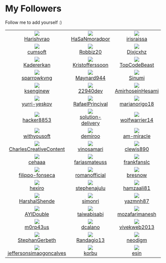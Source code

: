 # My Followers
Follow me to add yourself :)
<!--START_SECTION:top-followers-->
<table><tr>
  <td align="center">
    <a href="https://github.com/Harishvrao">
      <img src="https://avatars.githubusercontent.com/u/103136586?v=4" />
      <br />
      Harishvrao
    </a> 
  </td>

  <td align="center">
    <a href="https://github.com/HaSaNmoradpor">
      <img src="https://avatars.githubusercontent.com/u/101967238?v=4" />
      <br />
      HaSaNmoradpor
    </a> 
  </td>

  <td align="center">
    <a href="https://github.com/irisraissa">
      <img src="https://avatars.githubusercontent.com/u/99778699?v=4" />
      <br />
      irisraissa
    </a> 
  </td>

  <td align="center">
    <a href="https://github.com/ArthurHendrich">
      <img src="https://avatars.githubusercontent.com/u/99266969?v=4" />
      <br />
      ArthurHendrich
    </a> 
  </td>

  <td align="center">
    <a href="https://github.com/tisumon">
      <img src="https://avatars.githubusercontent.com/u/97844771?v=4" />
      <br />
      tisumon
    </a> 
  </td>

  <td align="center">
    <a href="https://github.com/jordan-moreira">
      <img src="https://avatars.githubusercontent.com/u/97352446?v=4" />
      <br />
      jordan-moreira
    </a> 
  </td></tr>
<tr>
  <td align="center">
    <a href="https://github.com/cumsoft">
      <img src="https://avatars.githubusercontent.com/u/97250816?v=4" />
      <br />
      cumsoft
    </a> 
  </td>

  <td align="center">
    <a href="https://github.com/Robbiz20">
      <img src="https://avatars.githubusercontent.com/u/96856146?v=4" />
      <br />
      Robbiz20
    </a> 
  </td>

  <td align="center">
    <a href="https://github.com/Djxjcxhz">
      <img src="https://avatars.githubusercontent.com/u/95674471?v=4" />
      <br />
      Djxjcxhz
    </a> 
  </td>

  <td align="center">
    <a href="https://github.com/Sandesh333333">
      <img src="https://avatars.githubusercontent.com/u/95438448?v=4" />
      <br />
      Sandesh333333
    </a> 
  </td>

  <td align="center">
    <a href="https://github.com/PawanAru99">
      <img src="https://avatars.githubusercontent.com/u/95272128?v=4" />
      <br />
      PawanAru99
    </a> 
  </td>

  <td align="center">
    <a href="https://github.com/vacation-er">
      <img src="https://avatars.githubusercontent.com/u/95066549?v=4" />
      <br />
      vacation-er
    </a> 
  </td></tr>
<tr>
  <td align="center">
    <a href="https://github.com/Kadererkan">
      <img src="https://avatars.githubusercontent.com/u/94866514?v=4" />
      <br />
      Kadererkan
    </a> 
  </td>

  <td align="center">
    <a href="https://github.com/Kristofferssoon">
      <img src="https://avatars.githubusercontent.com/u/94531172?v=4" />
      <br />
      Kristofferssoon
    </a> 
  </td>

  <td align="center">
    <a href="https://github.com/TopCodeBeast">
      <img src="https://avatars.githubusercontent.com/u/93806749?v=4" />
      <br />
      TopCodeBeast
    </a> 
  </td>

  <td align="center">
    <a href="https://github.com/lilaroky">
      <img src="https://avatars.githubusercontent.com/u/93484212?v=4" />
      <br />
      lilaroky
    </a> 
  </td>

  <td align="center">
    <a href="https://github.com/EgeSarak">
      <img src="https://avatars.githubusercontent.com/u/92458435?v=4" />
      <br />
      EgeSarak
    </a> 
  </td>

  <td align="center">
    <a href="https://github.com/zb1093628138">
      <img src="https://avatars.githubusercontent.com/u/91184748?v=4" />
      <br />
      zb1093628138
    </a> 
  </td></tr>
<tr>
  <td align="center">
    <a href="https://github.com/sparrowkvng">
      <img src="https://avatars.githubusercontent.com/u/90632344?v=4" />
      <br />
      sparrowkvng
    </a> 
  </td>

  <td align="center">
    <a href="https://github.com/Maynard944">
      <img src="https://avatars.githubusercontent.com/u/90311276?v=4" />
      <br />
      Maynard944
    </a> 
  </td>

  <td align="center">
    <a href="https://github.com/Sinumi">
      <img src="https://avatars.githubusercontent.com/u/90086392?v=4" />
      <br />
      Sinumi
    </a> 
  </td>

  <td align="center">
    <a href="https://github.com/nguoithulinh2021">
      <img src="https://avatars.githubusercontent.com/u/89864773?v=4" />
      <br />
      nguoithulinh2021
    </a> 
  </td>

  <td align="center">
    <a href="https://github.com/FhillSlinger">
      <img src="https://avatars.githubusercontent.com/u/89779630?v=4" />
      <br />
      FhillSlinger
    </a> 
  </td>

  <td align="center">
    <a href="https://github.com/devesh-chander">
      <img src="https://avatars.githubusercontent.com/u/89605079?v=4" />
      <br />
      devesh-chander
    </a> 
  </td></tr>
<tr>
  <td align="center">
    <a href="https://github.com/ksenginew">
      <img src="https://avatars.githubusercontent.com/u/89186091?v=4" />
      <br />
      ksenginew
    </a> 
  </td>

  <td align="center">
    <a href="https://github.com/22940dev">
      <img src="https://avatars.githubusercontent.com/u/88142969?v=4" />
      <br />
      22940dev
    </a> 
  </td>

  <td align="center">
    <a href="https://github.com/AmirhoseinHesami">
      <img src="https://avatars.githubusercontent.com/u/86534843?v=4" />
      <br />
      AmirhoseinHesami
    </a> 
  </td>

  <td align="center">
    <a href="https://github.com/Vishal313-m">
      <img src="https://avatars.githubusercontent.com/u/85690685?v=4" />
      <br />
      Vishal313-m
    </a> 
  </td>

  <td align="center">
    <a href="https://github.com/Marinho-salles">
      <img src="https://avatars.githubusercontent.com/u/84875639?v=4" />
      <br />
      Marinho-salles
    </a> 
  </td>

  <td align="center">
    <a href="https://github.com/thespythinker">
      <img src="https://avatars.githubusercontent.com/u/83327708?v=4" />
      <br />
      thespythinker
    </a> 
  </td></tr>
<tr>
  <td align="center">
    <a href="https://github.com/yurri-yeskov">
      <img src="https://avatars.githubusercontent.com/u/83100719?v=4" />
      <br />
      yurri-yeskov
    </a> 
  </td>

  <td align="center">
    <a href="https://github.com/RafaelPrincival">
      <img src="https://avatars.githubusercontent.com/u/82247772?v=4" />
      <br />
      RafaelPrincival
    </a> 
  </td>

  <td align="center">
    <a href="https://github.com/marianorigo18">
      <img src="https://avatars.githubusercontent.com/u/82006357?v=4" />
      <br />
      marianorigo18
    </a> 
  </td>

  <td align="center">
    <a href="https://github.com/UltronTheAI">
      <img src="https://avatars.githubusercontent.com/u/79976106?v=4" />
      <br />
      UltronTheAI
    </a> 
  </td>

  <td align="center">
    <a href="https://github.com/OftenUser">
      <img src="https://avatars.githubusercontent.com/u/77411288?v=4" />
      <br />
      OftenUser
    </a> 
  </td>

  <td align="center">
    <a href="https://github.com/lomi19">
      <img src="https://avatars.githubusercontent.com/u/77243755?v=4" />
      <br />
      lomi19
    </a> 
  </td></tr>
<tr>
  <td align="center">
    <a href="https://github.com/hacker8853">
      <img src="https://avatars.githubusercontent.com/u/76920935?v=4" />
      <br />
      hacker8853
    </a> 
  </td>

  <td align="center">
    <a href="https://github.com/solution-delivery">
      <img src="https://avatars.githubusercontent.com/u/75390221?v=4" />
      <br />
      solution-delivery
    </a> 
  </td>

  <td align="center">
    <a href="https://github.com/wolfwarrier14">
      <img src="https://avatars.githubusercontent.com/u/74522790?v=4" />
      <br />
      wolfwarrier14
    </a> 
  </td>

  <td align="center">
    <a href="https://github.com/X80110">
      <img src="https://avatars.githubusercontent.com/u/72877008?v=4" />
      <br />
      X80110
    </a> 
  </td>

  <td align="center">
    <a href="https://github.com/Piyush-linux">
      <img src="https://avatars.githubusercontent.com/u/72852842?v=4" />
      <br />
      Piyush-linux
    </a> 
  </td>

  <td align="center">
    <a href="https://github.com/mdmasrur">
      <img src="https://avatars.githubusercontent.com/u/71648280?v=4" />
      <br />
      mdmasrur
    </a> 
  </td></tr>
<tr>
  <td align="center">
    <a href="https://github.com/withyousoft">
      <img src="https://avatars.githubusercontent.com/u/70968262?v=4" />
      <br />
      withyousoft
    </a> 
  </td>

  <td align="center">
    <a href="https://github.com/demiroo">
      <img src="https://avatars.githubusercontent.com/u/69108920?v=4" />
      <br />
      demiroo
    </a> 
  </td>

  <td align="center">
    <a href="https://github.com/am-miracle">
      <img src="https://avatars.githubusercontent.com/u/67763875?v=4" />
      <br />
      am-miracle
    </a> 
  </td>

  <td align="center">
    <a href="https://github.com/uwenayoallain">
      <img src="https://avatars.githubusercontent.com/u/66881609?v=4" />
      <br />
      uwenayoallain
    </a> 
  </td>

  <td align="center">
    <a href="https://github.com/bgoonz">
      <img src="https://avatars.githubusercontent.com/u/66654881?v=4" />
      <br />
      bgoonz
    </a> 
  </td>

  <td align="center">
    <a href="https://github.com/hxydxn">
      <img src="https://avatars.githubusercontent.com/u/64323922?v=4" />
      <br />
      hxydxn
    </a> 
  </td></tr>
<tr>
  <td align="center">
    <a href="https://github.com/CharlesCreativeContent">
      <img src="https://avatars.githubusercontent.com/u/62077627?v=4" />
      <br />
      CharlesCreativeContent
    </a> 
  </td>

  <td align="center">
    <a href="https://github.com/vinosamari">
      <img src="https://avatars.githubusercontent.com/u/60850993?v=4" />
      <br />
      vinosamari
    </a> 
  </td>

  <td align="center">
    <a href="https://github.com/clewis890">
      <img src="https://avatars.githubusercontent.com/u/60119523?v=4" />
      <br />
      clewis890
    </a> 
  </td>

  <td align="center">
    <a href="https://github.com/Erik3010">
      <img src="https://avatars.githubusercontent.com/u/59276485?v=4" />
      <br />
      Erik3010
    </a> 
  </td>

  <td align="center">
    <a href="https://github.com/anddddrew">
      <img src="https://avatars.githubusercontent.com/u/59238070?v=4" />
      <br />
      anddddrew
    </a> 
  </td>

  <td align="center">
    <a href="https://github.com/arjunks2112">
      <img src="https://avatars.githubusercontent.com/u/56349056?v=4" />
      <br />
      arjunks2112
    </a> 
  </td></tr>
<tr>
  <td align="center">
    <a href="https://github.com/cehaaa">
      <img src="https://avatars.githubusercontent.com/u/55861341?v=4" />
      <br />
      cehaaa
    </a> 
  </td>

  <td align="center">
    <a href="https://github.com/fariasmateuss">
      <img src="https://avatars.githubusercontent.com/u/55674918?v=4" />
      <br />
      fariasmateuss
    </a> 
  </td>

  <td align="center">
    <a href="https://github.com/frankfanslc">
      <img src="https://avatars.githubusercontent.com/u/55561087?v=4" />
      <br />
      frankfanslc
    </a> 
  </td>

  <td align="center">
    <a href="https://github.com/khanfarhan10">
      <img src="https://avatars.githubusercontent.com/u/50246790?v=4" />
      <br />
      khanfarhan10
    </a> 
  </td>

  <td align="center">
    <a href="https://github.com/philippetedajo">
      <img src="https://avatars.githubusercontent.com/u/49923201?v=4" />
      <br />
      philippetedajo
    </a> 
  </td>

  <td align="center">
    <a href="https://github.com/vcwild">
      <img src="https://avatars.githubusercontent.com/u/49621396?v=4" />
      <br />
      vcwild
    </a> 
  </td></tr>
<tr>
  <td align="center">
    <a href="https://github.com/filippo-fonseca">
      <img src="https://avatars.githubusercontent.com/u/48065878?v=4" />
      <br />
      filippo-fonseca
    </a> 
  </td>

  <td align="center">
    <a href="https://github.com/romanofficial">
      <img src="https://avatars.githubusercontent.com/u/47697490?v=4" />
      <br />
      romanofficial
    </a> 
  </td>

  <td align="center">
    <a href="https://github.com/bresnow">
      <img src="https://avatars.githubusercontent.com/u/45741877?v=4" />
      <br />
      bresnow
    </a> 
  </td>

  <td align="center">
    <a href="https://github.com/mboussaid">
      <img src="https://avatars.githubusercontent.com/u/43670958?v=4" />
      <br />
      mboussaid
    </a> 
  </td>

  <td align="center">
    <a href="https://github.com/lucasrmagalhaes">
      <img src="https://avatars.githubusercontent.com/u/43296467?v=4" />
      <br />
      lucasrmagalhaes
    </a> 
  </td>

  <td align="center">
    <a href="https://github.com/elidakirigo">
      <img src="https://avatars.githubusercontent.com/u/42931101?v=4" />
      <br />
      elidakirigo
    </a> 
  </td></tr>
<tr>
  <td align="center">
    <a href="https://github.com/hexiro">
      <img src="https://avatars.githubusercontent.com/u/42787085?v=4" />
      <br />
      hexiro
    </a> 
  </td>

  <td align="center">
    <a href="https://github.com/stephenajulu">
      <img src="https://avatars.githubusercontent.com/u/42298053?v=4" />
      <br />
      stephenajulu
    </a> 
  </td>

  <td align="center">
    <a href="https://github.com/hamzaali81">
      <img src="https://avatars.githubusercontent.com/u/41760022?v=4" />
      <br />
      hamzaali81
    </a> 
  </td>

  <td align="center">
    <a href="https://github.com/silvesterwali">
      <img src="https://avatars.githubusercontent.com/u/40487188?v=4" />
      <br />
      silvesterwali
    </a> 
  </td>

  <td align="center">
    <a href="https://github.com/migueravila">
      <img src="https://avatars.githubusercontent.com/u/35583825?v=4" />
      <br />
      migueravila
    </a> 
  </td>

  <td align="center">
    <a href="https://github.com/thatbeautifuldream">
      <img src="https://avatars.githubusercontent.com/u/28717686?v=4" />
      <br />
      thatbeautifuldream
    </a> 
  </td></tr>
<tr>
  <td align="center">
    <a href="https://github.com/HarshalShende">
      <img src="https://avatars.githubusercontent.com/u/26615635?v=4" />
      <br />
      HarshalShende
    </a> 
  </td>

  <td align="center">
    <a href="https://github.com/simonri">
      <img src="https://avatars.githubusercontent.com/u/25769699?v=4" />
      <br />
      simonri
    </a> 
  </td>

  <td align="center">
    <a href="https://github.com/yazmnh87">
      <img src="https://avatars.githubusercontent.com/u/25097299?v=4" />
      <br />
      yazmnh87
    </a> 
  </td>

  <td align="center">
    <a href="https://github.com/khadnot">
      <img src="https://avatars.githubusercontent.com/u/20587222?v=4" />
      <br />
      khadnot
    </a> 
  </td>

  <td align="center">
    <a href="https://github.com/anbgsl1110">
      <img src="https://avatars.githubusercontent.com/u/20208270?v=4" />
      <br />
      anbgsl1110
    </a> 
  </td>

  <td align="center">
    <a href="https://github.com/fatih-yavuz">
      <img src="https://avatars.githubusercontent.com/u/18377668?v=4" />
      <br />
      fatih-yavuz
    </a> 
  </td></tr>
<tr>
  <td align="center">
    <a href="https://github.com/AYIDouble">
      <img src="https://avatars.githubusercontent.com/u/18186995?v=4" />
      <br />
      AYIDouble
    </a> 
  </td>

  <td align="center">
    <a href="https://github.com/taiwabisabi">
      <img src="https://avatars.githubusercontent.com/u/17015240?v=4" />
      <br />
      taiwabisabi
    </a> 
  </td>

  <td align="center">
    <a href="https://github.com/mozafarimanesh">
      <img src="https://avatars.githubusercontent.com/u/16508150?v=4" />
      <br />
      mozafarimanesh
    </a> 
  </td>

  <td align="center">
    <a href="https://github.com/xchanmolx">
      <img src="https://avatars.githubusercontent.com/u/16154263?v=4" />
      <br />
      xchanmolx
    </a> 
  </td>

  <td align="center">
    <a href="https://github.com/david-kariuki">
      <img src="https://avatars.githubusercontent.com/u/14153276?v=4" />
      <br />
      david-kariuki
    </a> 
  </td>

  <td align="center">
    <a href="https://github.com/tainguyenbp">
      <img src="https://avatars.githubusercontent.com/u/14048946?v=4" />
      <br />
      tainguyenbp
    </a> 
  </td></tr>
<tr>
  <td align="center">
    <a href="https://github.com/m0rp43us">
      <img src="https://avatars.githubusercontent.com/u/12621034?v=4" />
      <br />
      m0rp43us
    </a> 
  </td>

  <td align="center">
    <a href="https://github.com/dcalano">
      <img src="https://avatars.githubusercontent.com/u/7217772?v=4" />
      <br />
      dcalano
    </a> 
  </td>

  <td align="center">
    <a href="https://github.com/vivekweb2013">
      <img src="https://avatars.githubusercontent.com/u/7036736?v=4" />
      <br />
      vivekweb2013
    </a> 
  </td>

  <td align="center">
    <a href="https://github.com/danurbanowicz">
      <img src="https://avatars.githubusercontent.com/u/6285875?v=4" />
      <br />
      danurbanowicz
    </a> 
  </td>

  <td align="center">
    <a href="https://github.com/WooodHead">
      <img src="https://avatars.githubusercontent.com/u/5668806?v=4" />
      <br />
      WooodHead
    </a> 
  </td>

  <td align="center">
    <a href="https://github.com/Magicianred">
      <img src="https://avatars.githubusercontent.com/u/4624113?v=4" />
      <br />
      Magicianred
    </a> 
  </td></tr>
<tr>
  <td align="center">
    <a href="https://github.com/StephanGerbeth">
      <img src="https://avatars.githubusercontent.com/u/3775511?v=4" />
      <br />
      StephanGerbeth
    </a> 
  </td>

  <td align="center">
    <a href="https://github.com/Randagio13">
      <img src="https://avatars.githubusercontent.com/u/3518596?v=4" />
      <br />
      Randagio13
    </a> 
  </td>

  <td align="center">
    <a href="https://github.com/neodigm">
      <img src="https://avatars.githubusercontent.com/u/3151842?v=4" />
      <br />
      neodigm
    </a> 
  </td>

  <td align="center">
    <a href="https://github.com/bocxx">
      <img src="https://avatars.githubusercontent.com/u/1697885?v=4" />
      <br />
      bocxx
    </a> 
  </td>

  <td align="center">
    <a href="https://github.com/ilhammeidi">
      <img src="https://avatars.githubusercontent.com/u/1172578?v=4" />
      <br />
      ilhammeidi
    </a> 
  </td>

  <td align="center">
    <a href="https://github.com/luismayta">
      <img src="https://avatars.githubusercontent.com/u/833664?v=4" />
      <br />
      luismayta
    </a> 
  </td></tr>
<tr>
  <td align="center">
    <a href="https://github.com/jeffersonsimaogoncalves">
      <img src="https://avatars.githubusercontent.com/u/411493?v=4" />
      <br />
      jeffersonsimaogoncalves
    </a> 
  </td>

  <td align="center">
    <a href="https://github.com/korbu">
      <img src="https://avatars.githubusercontent.com/u/89734?v=4" />
      <br />
      korbu
    </a> 
  </td>

  <td align="center">
    <a href="https://github.com/esin">
      <img src="https://avatars.githubusercontent.com/u/69767?v=4" />
      <br />
      esin
    </a> 
  </td>

  <td align="center">
    <a href="https://github.com/krishaamer">
      <img src="https://avatars.githubusercontent.com/u/54409?v=4" />
      <br />
      krishaamer
    </a> 
  </td></tr></table>
<!--END_SECTION:top-followers-->
